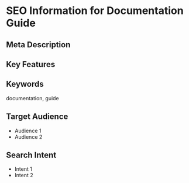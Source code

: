 # SEO Information for Documentation Guide

## Meta Description
## Key Features

## Keywords
documentation, guide

## Target Audience
- Audience 1
- Audience 2

## Search Intent
- Intent 1
- Intent 2
